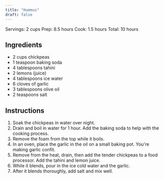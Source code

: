 ```yaml
---
title: "Hummus"
draft: false
---
```


Servings: 2 cups
Prep: 8.5 hours
Cook: 1.5 hours
Total: 10 hours


## Ingredients

- 2 cups chickpeas
- 1 teaspoon baking soda
- 4 tablespoons tahini
- 2 lemons (juice)
- 4 tablespoons ice water
- 6 cloves of garlic
- 3 tablespoons olive oil
- 2 teaspoons salt


## Instructions

1. Soak the chickpeas in water over night.
2. Drain and boil in water for 1 hour. Add the baking soda to help with the cooking process.
3. Remove the foam from the top while it boils.
4. In an oven, place the garlic in the oil on a small baking pot. You're making garlic confit.
5. Remove from the heat, drain, then add the tender chickpeas to a food processor. Add the tahini and lemon juice.
6. While it blends, pour in the ice cold water and the garlic.
7. After it blends thoroughly, add salt and mix well.
